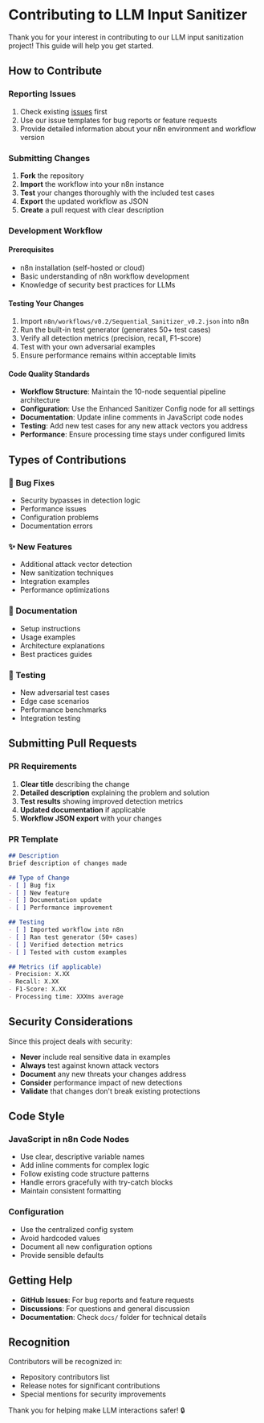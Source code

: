 # Contributing to LLM Input Sanitizer

Thank you for your interest in contributing to our LLM input sanitization project! This guide will help you get started.

## How to Contribute

### Reporting Issues

1. Check existing [issues](https://github.com/username/llm-input-sanitizer-n8n/issues) first
2. Use our issue templates for bug reports or feature requests
3. Provide detailed information about your n8n environment and workflow version

### Submitting Changes

1. **Fork** the repository
2. **Import** the workflow into your n8n instance
3. **Test** your changes thoroughly with the included test cases
4. **Export** the updated workflow as JSON
5. **Create** a pull request with clear description

### Development Workflow

#### Prerequisites
- n8n installation (self-hosted or cloud)
- Basic understanding of n8n workflow development
- Knowledge of security best practices for LLMs

#### Testing Your Changes

1. Import `n8n/workflows/v0.2/Sequential_Sanitizer_v0.2.json` into n8n
2. Run the built-in test generator (generates 50+ test cases)
3. Verify all detection metrics (precision, recall, F1-score)
4. Test with your own adversarial examples
5. Ensure performance remains within acceptable limits

#### Code Quality Standards

- **Workflow Structure**: Maintain the 10-node sequential pipeline architecture
- **Configuration**: Use the Enhanced Sanitizer Config node for all settings
- **Documentation**: Update inline comments in JavaScript code nodes
- **Testing**: Add new test cases for any new attack vectors you address
- **Performance**: Ensure processing time stays under configured limits

## Types of Contributions

### 🐛 Bug Fixes
- Security bypasses in detection logic
- Performance issues
- Configuration problems
- Documentation errors

### ✨ New Features
- Additional attack vector detection
- New sanitization techniques
- Integration examples
- Performance optimizations

### 📖 Documentation
- Setup instructions
- Usage examples
- Architecture explanations
- Best practices guides

### 🧪 Testing
- New adversarial test cases
- Edge case scenarios
- Performance benchmarks
- Integration testing

## Submitting Pull Requests

### PR Requirements

1. **Clear title** describing the change
2. **Detailed description** explaining the problem and solution
3. **Test results** showing improved detection metrics
4. **Updated documentation** if applicable
5. **Workflow JSON export** with your changes

### PR Template

```markdown
## Description
Brief description of changes made

## Type of Change
- [ ] Bug fix
- [ ] New feature
- [ ] Documentation update
- [ ] Performance improvement

## Testing
- [ ] Imported workflow into n8n
- [ ] Ran test generator (50+ cases)
- [ ] Verified detection metrics
- [ ] Tested with custom examples

## Metrics (if applicable)
- Precision: X.XX
- Recall: X.XX
- F1-Score: X.XX
- Processing time: XXXms average
```

## Security Considerations

Since this project deals with security:

- **Never** include real sensitive data in examples
- **Always** test against known attack vectors
- **Document** any new threats your changes address
- **Consider** performance impact of new detections
- **Validate** that changes don't break existing protections

## Code Style

### JavaScript in n8n Code Nodes

- Use clear, descriptive variable names
- Add inline comments for complex logic
- Follow existing code structure patterns
- Handle errors gracefully with try-catch blocks
- Maintain consistent formatting

### Configuration
- Use the centralized config system
- Avoid hardcoded values
- Document all new configuration options
- Provide sensible defaults

## Getting Help

- **GitHub Issues**: For bug reports and feature requests
- **Discussions**: For questions and general discussion
- **Documentation**: Check `docs/` folder for technical details

## Recognition

Contributors will be recognized in:
- Repository contributors list
- Release notes for significant contributions
- Special mentions for security improvements

Thank you for helping make LLM interactions safer! 🔒